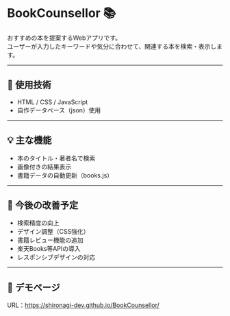 # BookCounsellor 📚

おすすめの本を提案するWebアプリです。  
ユーザーが入力したキーワードや気分に合わせて、関連する本を検索・表示します。

---

## 🔧 使用技術
- HTML / CSS / JavaScript
- 自作データベース（json）使用

---

## 💡 主な機能
- 本のタイトル・著者名で検索
- 画像付きの結果表示
- 書籍データの自動更新（books.js）

---

## 🎨 今後の改善予定
- 検索精度の向上
- デザイン調整（CSS強化）
- 書籍レビュー機能の追加
- 楽天Books等APIの導入
- レスポンシブデザインの対応

---

## 🚀 デモページ
URL：https://shironagi-dev.github.io/BookCounsellor/

